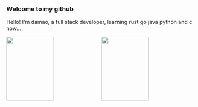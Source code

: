 ### Welcome to my github 
Hello! I'm damao, a full stack developer, learning rust go java python and c now...
<div style="display: flex; justify-content: space-between;">
  <img height="170px" width="50%" src="https://github-readme-stats.vercel.app/api?username=MBDAMAO" />
  <img height="170px" width="50%" src="https://github-readme-stats.vercel.app/api/top-langs/?username=MBDAMAO&layout=compact&langs_count=8" />
</div>
<!--
**MBDAMAO/MBDAMAO** is a ✨ _special_ ✨ repository because its `README.md` (this file) appears on your GitHub profile.

Here are some ideas to get you started:

- 🔭 I’m currently working on ...
- 🌱 I’m currently learning ...
- 👯 I’m looking to collaborate on ...
- 🤔 I’m looking for help with ...
- 💬 Ask me about ...
- 📫 How to reach me: ...
- 😄 Pronouns: ...
- ⚡ Fun fact: ...
-->
